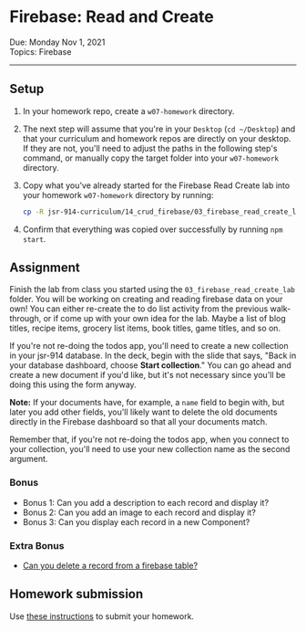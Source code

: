 # Firebase: Read and Create

Due: Monday Nov 1, 2021<br>
Topics: Firebase<br>

---

## Setup

1. In your homework repo, create a `w07-homework` directory.
2. The next step will assume that you're in your `Desktop` (`cd ~/Desktop`) and that your curriculum and homework repos are directly on your desktop. If they are not, you'll need to adjust the paths in the following step's command, or manually copy the target folder into your `w07-homework` directory.
3. Copy what you've already started for the Firebase Read Create lab into your homework `w07-homework` directory by running:

   ```bash
   cp -R jsr-914-curriculum/14_crud_firebase/03_firebase_read_create_lab/ jsr-914-homework/w07-homework
   ```

4. Confirm that everything was copied over successfully by running `npm start`.

## Assignment

Finish the lab from class you started using the `03_firebase_read_create_lab` folder. You will be working on creating and reading firebase data on your own! You can either re-create the to do list activity from the previous walk-through, or if come up with your own idea for the lab. Maybe a list of blog titles, recipe items, grocery list items, book titles, game titles, and so on.

If you're not re-doing the todos app, you'll need to create a new collection in your jsr-914 database. In the deck, begin with the slide that says, "Back in your database dashboard, choose **Start collection**." You can go ahead and create a new document if you'd like, but it's not necessary since you'll be doing this using the form anyway.

**Note:** If your documents have, for example, a `name` field to begin with, but later you add other fields, you'll likely want to delete the old documents directly in the Firebase dashboard so that all your documents match.

Remember that, if you're not re-doing the todos app, when you connect to your collection, you'll need to use your new collection name as the second argument.

### Bonus

- Bonus 1: Can you add a description to each record and display it?
- Bonus 2: Can you add an image to each record and display it?
- Bonus 3: Can you display each record in a new Component?

### Extra Bonus

- [Can you delete a record from a firebase table?](https://firebase.google.com/docs/database/web/read-and-write)

## Homework submission

Use [these instructions](../../homework.md) to submit your homework.
